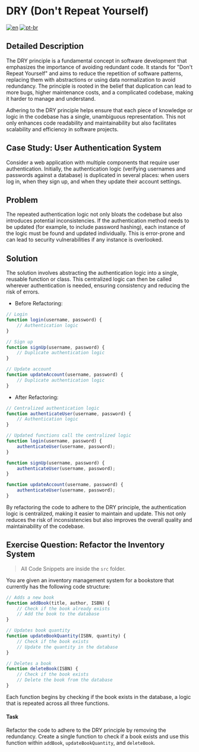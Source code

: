# DRY (Don't Repeat Yourself)
[![en](https://img.shields.io/badge/lang-en-red.svg)](./README.md)
[![pt-br](https://img.shields.io/badge/lang-pt--br-green.svg)](./README.pt-br.md)

## Detailed Description

The DRY principle is a fundamental concept in software development that emphasizes the importance of avoiding redundant code. It stands for "Don't Repeat Yourself" and aims to reduce the repetition of software patterns, replacing them with abstractions or using data normalization to avoid redundancy. The principle is rooted in the belief that duplication can lead to more bugs, higher maintenance costs, and a complicated codebase, making it harder to manage and understand.

Adhering to the DRY principle helps ensure that each piece of knowledge or logic in the codebase has a single, unambiguous representation. This not only enhances code readability and maintainability but also facilitates scalability and efficiency in software projects.

## Case Study: User Authentication System

Consider a web application with multiple components that require user authentication. Initially, the authentication logic (verifying usernames and passwords against a database) is duplicated in several places: when users log in, when they sign up, and when they update their account settings.

## Problem

The repeated authentication logic not only bloats the codebase but also introduces potential inconsistencies. If the authentication method needs to be updated (for example, to include password hashing), each instance of the logic must be found and updated individually. This is error-prone and can lead to security vulnerabilities if any instance is overlooked.

## Solution

The solution involves abstracting the authentication logic into a single, reusable function or class. This centralized logic can then be called wherever authentication is needed, ensuring consistency and reducing the risk of errors.

- Before Refactoring:

```javascript
// Login
function login(username, password) {
    // Authentication logic
}

// Sign up
function signUp(username, password) {
    // Duplicate authentication logic
}

// Update account
function updateAccount(username, password) {
    // Duplicate authentication logic
}
```

- After Refactoring:

```javascript
// Centralized authentication logic
function authenticateUser(username, password) {
    // Authentication logic
}

// Updated functions call the centralized logic
function login(username, password) {
    authenticateUser(username, password);
}

function signUp(username, password) {
    authenticateUser(username, password);
}

function updateAccount(username, password) {
    authenticateUser(username, password);
}
```

By refactoring the code to adhere to the DRY principle, the authentication logic is centralized, making it easier to maintain and update. This not only reduces the risk of inconsistencies but also improves the overall quality and maintainability of the codebase.

## Exercise Question: Refactor the Inventory System

> All Code Snippets are inside the `src` folder.

You are given an inventory management system for a bookstore that currently has the following code structure:

```javascript
// Adds a new book
function addBook(title, author, ISBN) {
    // Check if the book already exists
    // Add the book to the database
}

// Updates book quantity
function updateBookQuantity(ISBN, quantity) {
    // Check if the book exists
    // Update the quantity in the database
}

// Deletes a book
function deleteBook(ISBN) {
    // Check if the book exists
    // Delete the book from the database
}
```

Each function begins by checking if the book exists in the database, a logic that is repeated across all three functions.

#### Task

Refactor the code to adhere to the DRY principle by removing the redundancy. Create a single function to check if a book exists and use this function within `addBook`, `updateBookQuantity`, and `deleteBook`.
